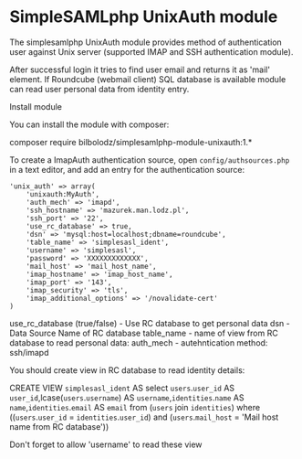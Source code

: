 SimpleSAMLphp UnixAuth module
================

The simplesamlphp UnixAuth module provides method of authentication user against Unix server (supported IMAP and SSH authentication module).

After successful login it tries to find user email and returns it as 'mail' element.
If Roundcube (webmail client) SQL database is available module can read user personal data from identity entry.

Install module

You can install the module with composer:

composer require bilbolodz/simplesamlphp-module-unixauth:1.*


To create a ImapAuth authentication source, open `config/authsources.php` in a text editor, and add an entry for the
authentication source:

	'unix_auth' => array(
	    'unixauth:MyAuth',
	    'auth_mech' => 'imapd',
		'ssh_hostname' => 'mazurek.man.lodz.pl',
		'ssh_port' => '22',
	    'use_rc_database' => true,
	    'dsn' => 'mysql:host=localhost;dbname=roundcube',
	    'table_name' => 'simplesasl_ident',
	    'username' => 'simplesasl',
	    'password' => 'XXXXXXXXXXXXX',
	    'mail_host' => 'mail_host_name',
	    'imap_hostname' => 'imap_host_name',
	    'imap_port' => '143',
	    'imap_security' => 'tls',
	    'imap_additional_options' => '/novalidate-cert'
	)

use_rc_database (true/false) - Use RC database to get personal data
dsn - Data Source Name of RC database
table_name - name of view from RC database to read personal data:
auth_mech - autehntication method: ssh/imapd

You should create view in RC database to read identity details:

CREATE VIEW `simplesasl_ident` AS select `users`.`user_id` AS `user_id`,lcase(`users`.`username`) AS `username`,`identities`.`name` AS `name`,`identities`.`email` AS `email` from (`users` join `identities`) where ((`users`.`user_id` = `identities`.`user_id`) and (`users`.`mail_host` = 'Mail host name from RC database'))

Don't forget to allow 'username' to read these view









